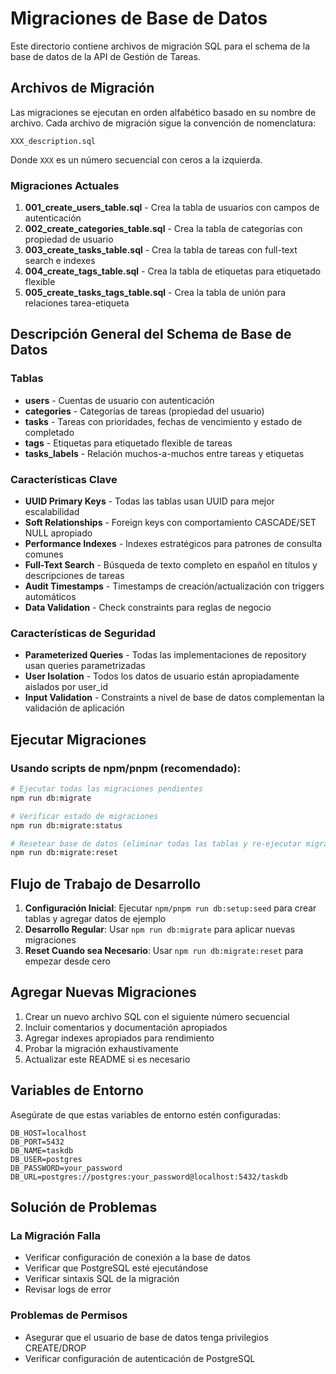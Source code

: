 # Migraciones de Base de Datos

Este directorio contiene archivos de migración SQL para el schema de la base de datos de la API de Gestión de Tareas.

## Archivos de Migración

Las migraciones se ejecutan en orden alfabético basado en su nombre de archivo. Cada archivo de migración sigue la convención de nomenclatura:

```
XXX_description.sql
```

Donde `XXX` es un número secuencial con ceros a la izquierda.

### Migraciones Actuales

1. **001_create_users_table.sql** - Crea la tabla de usuarios con campos de autenticación
2. **002_create_categories_table.sql** - Crea la tabla de categorías con propiedad de usuario
3. **003_create_tasks_table.sql** - Crea la tabla de tareas con full-text search e indexes
4. **004_create_tags_table.sql** - Crea la tabla de etiquetas para etiquetado flexible
5. **005_create_tasks_tags_table.sql** - Crea la tabla de unión para relaciones tarea-etiqueta

## Descripción General del Schema de Base de Datos

### Tablas

- **users** - Cuentas de usuario con autenticación
- **categories** - Categorías de tareas (propiedad del usuario)
- **tasks** - Tareas con prioridades, fechas de vencimiento y estado de completado
- **tags** - Etiquetas para etiquetado flexible de tareas
- **tasks_labels** - Relación muchos-a-muchos entre tareas y etiquetas

### Características Clave

- **UUID Primary Keys** - Todas las tablas usan UUID para mejor escalabilidad
- **Soft Relationships** - Foreign keys con comportamiento CASCADE/SET NULL apropiado
- **Performance Indexes** - Indexes estratégicos para patrones de consulta comunes
- **Full-Text Search** - Búsqueda de texto completo en español en títulos y descripciones de tareas
- **Audit Timestamps** - Timestamps de creación/actualización con triggers automáticos
- **Data Validation** - Check constraints para reglas de negocio

### Características de Seguridad

- **Parameterized Queries** - Todas las implementaciones de repository usan queries parametrizadas
- **User Isolation** - Todos los datos de usuario están apropiadamente aislados por user_id
- **Input Validation** - Constraints a nivel de base de datos complementan la validación de aplicación

## Ejecutar Migraciones

### Usando scripts de npm/pnpm (recomendado):

```bash
# Ejecutar todas las migraciones pendientes
npm run db:migrate

# Verificar estado de migraciones
npm run db:migrate:status

# Resetear base de datos (eliminar todas las tablas y re-ejecutar migraciones)
npm run db:migrate:reset
```

## Flujo de Trabajo de Desarrollo

1. **Configuración Inicial**: Ejecutar `npm/pnpm run db:setup:seed` para crear tablas y agregar datos de ejemplo
2. **Desarrollo Regular**: Usar `npm run db:migrate` para aplicar nuevas migraciones
3. **Reset Cuando sea Necesario**: Usar `npm run db:migrate:reset` para empezar desde cero

## Agregar Nuevas Migraciones

1. Crear un nuevo archivo SQL con el siguiente número secuencial
2. Incluir comentarios y documentación apropiados
3. Agregar indexes apropiados para rendimiento
4. Probar la migración exhaustivamente
5. Actualizar este README si es necesario

## Variables de Entorno

Asegúrate de que estas variables de entorno estén configuradas:

```env
DB_HOST=localhost
DB_PORT=5432
DB_NAME=taskdb
DB_USER=postgres
DB_PASSWORD=your_password
DB_URL=postgres://postgres:your_password@localhost:5432/taskdb
```

## Solución de Problemas

### La Migración Falla
- Verificar configuración de conexión a la base de datos
- Verificar que PostgreSQL esté ejecutándose
- Verificar sintaxis SQL de la migración
- Revisar logs de error

### Problemas de Permisos
- Asegurar que el usuario de base de datos tenga privilegios CREATE/DROP
- Verificar configuración de autenticación de PostgreSQL